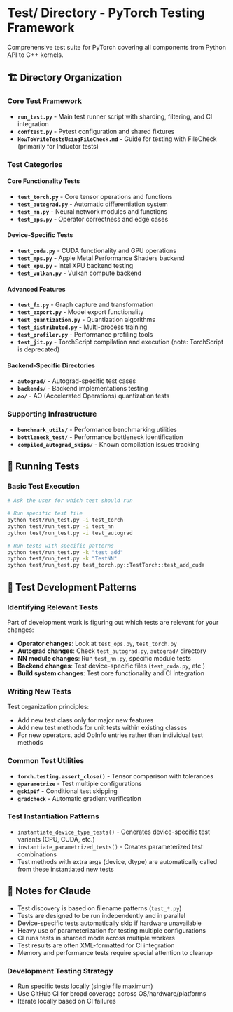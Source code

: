 # Test/ Directory - PyTorch Testing Framework

Comprehensive test suite for PyTorch covering all components from Python API to C++ kernels.

## 🏗️ Directory Organization

### Core Test Framework
- **`run_test.py`** - Main test runner script with sharding, filtering, and CI integration
- **`conftest.py`** - Pytest configuration and shared fixtures
- **`HowToWriteTestsUsingFileCheck.md`** - Guide for testing with FileCheck (primarily for Inductor tests)

### Test Categories

#### Core Functionality Tests
- **`test_torch.py`** - Core tensor operations and functions
- **`test_autograd.py`** - Automatic differentiation system
- **`test_nn.py`** - Neural network modules and functions
- **`test_ops.py`** - Operator correctness and edge cases

#### Device-Specific Tests
- **`test_cuda.py`** - CUDA functionality and GPU operations
- **`test_mps.py`** - Apple Metal Performance Shaders backend
- **`test_xpu.py`** - Intel XPU backend testing
- **`test_vulkan.py`** - Vulkan compute backend

#### Advanced Features
- **`test_fx.py`** - Graph capture and transformation
- **`test_export.py`** - Model export functionality
- **`test_quantization.py`** - Quantization algorithms
- **`test_distributed.py`** - Multi-process training
- **`test_profiler.py`** - Performance profiling tools
- **`test_jit.py`** - TorchScript compilation and execution (note: TorchScript is deprecated)

#### Backend-Specific Directories
- **`autograd/`** - Autograd-specific test cases
- **`backends/`** - Backend implementations testing
- **`ao/`** - AO (Accelerated Operations) quantization tests

### Supporting Infrastructure
- **`benchmark_utils/`** - Performance benchmarking utilities
- **`bottleneck_test/`** - Performance bottleneck identification
- **`compiled_autograd_skips/`** - Known compilation issues tracking

## 🧪 Running Tests

### Basic Test Execution
```bash
# Ask the user for which test should run

# Run specific test file
python test/run_test.py -i test_torch
python test/run_test.py -i test_nn
python test/run_test.py -i test_autograd

# Run tests with specific patterns
python test/run_test.py -k "test_add"
python test/run_test.py -k "TestNN"
python test/run_test.py test_torch.py::TestTorch::test_add_cuda
```

## 🔧 Test Development Patterns

### Identifying Relevant Tests
Part of development work is figuring out which tests are relevant for your changes:

- **Operator changes**: Look at `test_ops.py`, `test_torch.py`
- **Autograd changes**: Check `test_autograd.py`, `autograd/` directory
- **NN module changes**: Run `test_nn.py`, specific module tests
- **Backend changes**: Test device-specific files (`test_cuda.py`, etc.)
- **Build system changes**: Test core functionality and CI integration

### Writing New Tests

Test organization principles:
- Add new test class only for major new features
- Add new test methods for unit tests within existing classes
- For new operators, add OpInfo entries rather than individual test methods

### Common Test Utilities
- **`torch.testing.assert_close()`** - Tensor comparison with tolerances
- **`@parametrize`** - Test multiple configurations
- **`@skipIf`** - Conditional test skipping
- **`gradcheck`** - Automatic gradient verification

### Test Instantiation Patterns
- `instantiate_device_type_tests()` - Generates device-specific test variants (CPU, CUDA, etc.)
- `instantiate_parametrized_tests()` - Creates parameterized test combinations
- Test methods with extra args (device, dtype) are automatically called from these instantiated new tests

## 📝 Notes for Claude

- Test discovery is based on filename patterns (`test_*.py`)
- Tests are designed to be run independently and in parallel
- Device-specific tests automatically skip if hardware unavailable
- Heavy use of parameterization for testing multiple configurations
- CI runs tests in sharded mode across multiple workers
- Test results are often XML-formatted for CI integration
- Memory and performance tests require special attention to cleanup

### Development Testing Strategy
- Run specific tests locally (single file maximum)
- Use GitHub CI for broad coverage across OS/hardware/platforms
- Iterate locally based on CI failures